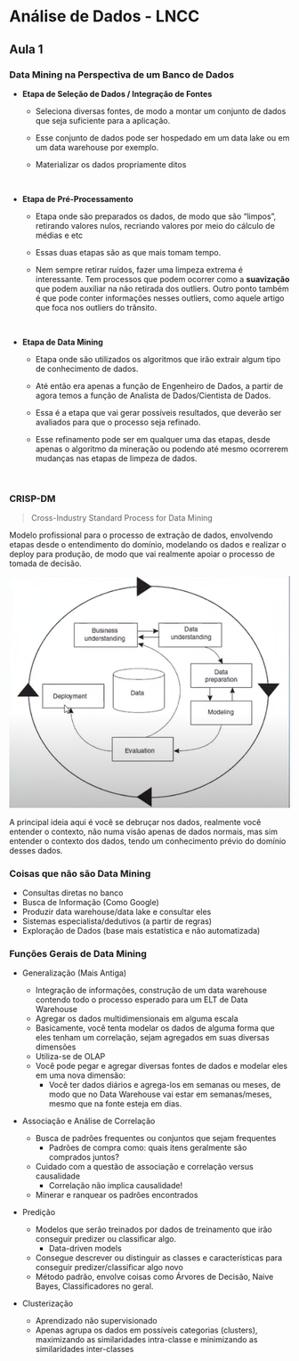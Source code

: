 # Análise de Dados - LNCC

## Aula 1

### Data Mining na Perspectiva de um Banco de Dados

- **Etapa de Seleção de Dados / Integração de Fontes**
    
    - Seleciona diversas fontes, de modo a montar um conjunto de dados que seja suficiente para a aplicação. 
    
    - Esse conjunto de dados pode ser hospedado em um data lake ou em um data warehouse por exemplo.
    
    * Materializar os dados propriamente ditos
   
<br>


- **Etapa de Pré-Processamento**
    
    - Etapa onde são preparados os dados, de modo que são “limpos”, retirando valores nulos, recriando valores por meio do cálculo de médias e etc
    
    - Essas duas etapas são as que mais tomam tempo.

    - Nem sempre retirar ruídos, fazer uma limpeza extrema é interessante. Tem processos que podem ocorrer como a **suavização** que podem auxiliar na não retirada dos outliers. Outro ponto também é que pode conter informações nesses outliers, como aquele artigo que foca nos outliers do trânsito.

<br>    

- **Etapa de Data Mining**
    
    - Etapa onde são utilizados os algoritmos que irão extrair algum tipo de conhecimento de dados.
    
    - Até então era apenas a função de Engenheiro de Dados, a partir de agora temos a função de Analista de Dados/Cientista de Dados.
    
    - Essa é a etapa que vai gerar possíveis resultados, que deverão ser avaliados para que o processo seja refinado.
    
    - Esse refinamento pode ser em qualquer uma das etapas, desde apenas o algoritmo da mineração ou podendo até mesmo ocorrerem mudanças nas etapas de limpeza de dados.

<br>

### CRISP-DM 

> Cross-Industry Standard Process for Data Mining

Modelo profissional para o processo de extração de dados, envolvendo etapas desde o entendimento do domínio, modelando os dados e realizar o deploy para produção, de modo que vai realmente apoiar o processo de tomada de decisão.

![Imagem do Crisp](/datascience_lncc/img_ds_lncc/imgcrisp.png)

A principal ideia aqui é você se debruçar nos dados, realmente você entender o contexto, não numa visão apenas de dados normais, mas sim entender o contexto dos dados, tendo um conhecimento prévio do domínio desses dados. 


### Coisas que não são Data Mining

 - Consultas diretas no banco
 - Busca de Informação (Como Google)
 - Produzir data warehouse/data lake e consultar eles
 - Sistemas especialista/dedutivos (a partir de regras)
 - Exploração de Dados (base mais estatística e não automatizada)


### Funções Gerais de Data Mining

* Generalização (Mais Antiga)

    * Integração de informações, construção de um data warehouse contendo todo o processo esperado para um ELT de Data Warehouse
    * Agregar os dados multidimensionais em alguma escala
    * Basicamente, você tenta modelar os dados de alguma forma que eles tenham um correlação, sejam agregados em suas diversas dimensões
    * Utiliza-se de OLAP
    * Você pode pegar e agregar diversas fontes de dados e modelar eles em uma nova dimensão:
        * Você ter dados diários e agrega-los em semanas ou meses, de modo que no Data Warehouse vai estar em semanas/meses, mesmo que na fonte esteja em dias.

* Associação e Análise de Correlação

    * Busca de padrões frequentes ou conjuntos que sejam frequentes
        * Padrões de compra como: quais itens geralmente são comprados juntos?
    * Cuidado com a questão de associação e correlação versus causalidade
        * Correlação não implica causalidade!
    * Minerar e ranquear os padrões encontrados

* Predição
    * Modelos que serão treinados por dados de treinamento que irão conseguir predizer ou classificar algo.
        * Data-driven models
    * Consegue descrever ou distinguir as classes e características para conseguir predizer/classificar algo novo
    * Método padrão, envolve coisas como Árvores de Decisão, Naive Bayes, Classificadores no geral.

* Clusterização
    * Aprendizado não supervisionado
    * Apenas agrupa os dados em possíveis categorias (clusters), maximizando as similaridades intra-classe e minimizando as similaridades inter-classes

